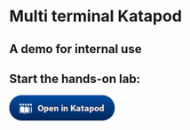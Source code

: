 # Multi terminal Katapod

## A demo for internal use

## Start the hands-on lab:

[![Open in KataPod](https://github.com/DataStax-Academy/katapod-shared-assets/blob/main/images/open-in-katapod.png)](https://gitpod.io/#https://github.com/hemidactylus/scenario-multiple-terminal-demo.git)

